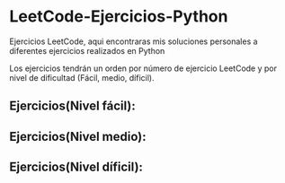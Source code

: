 # LeetCode-Ejercicios-Python
Ejercicios LeetCode, aqui encontraras mis soluciones personales a diferentes ejercicios realizados en Python

Los ejercicios tendrán un orden por número de ejercicio LeetCode y por nivel de dificultad (Fácil, medio, díficil).

## Ejercicios(Nivel fácil):

## Ejercicios(Nivel medio):

## Ejercicios(Nivel díficil):
